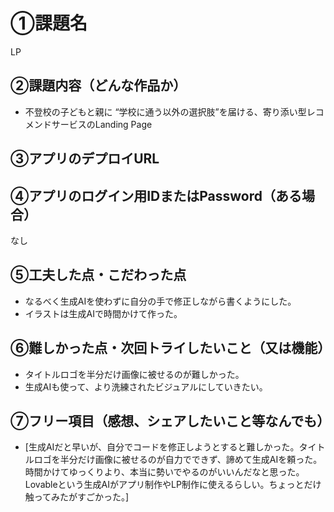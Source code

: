 # ①課題名
LP

## ②課題内容（どんな作品か）
- 不登校の子どもと親に “学校に通う以外の選択肢”を届ける、寄り添い型レコメンドサービスのLanding Page

## ③アプリのデプロイURL

## ④アプリのログイン用IDまたはPassword（ある場合）
なし

## ⑤工夫した点・こだわった点
- なるべく生成AIを使わずに自分の手で修正しながら書くようにした。
- イラストは生成AIで時間かけて作った。

## ⑥難しかった点・次回トライしたいこと（又は機能）
- タイトルロゴを半分だけ画像に被せるのが難しかった。
- 生成AIも使って、より洗練されたビジュアルにしていきたい。

## ⑦フリー項目（感想、シェアしたいこと等なんでも）
- [生成AIだと早いが、自分でコードを修正しようとすると難しかった。タイトルロゴを半分だけ画像に被せるのが自力でできず、諦めて生成AIを頼った。時間かけてゆっくりより、本当に勢いでやるのがいいんだなと思った。Lovableという生成AIがアプリ制作やLP制作に使えるらしい。ちょっとだけ触ってみたがすごかった。]
